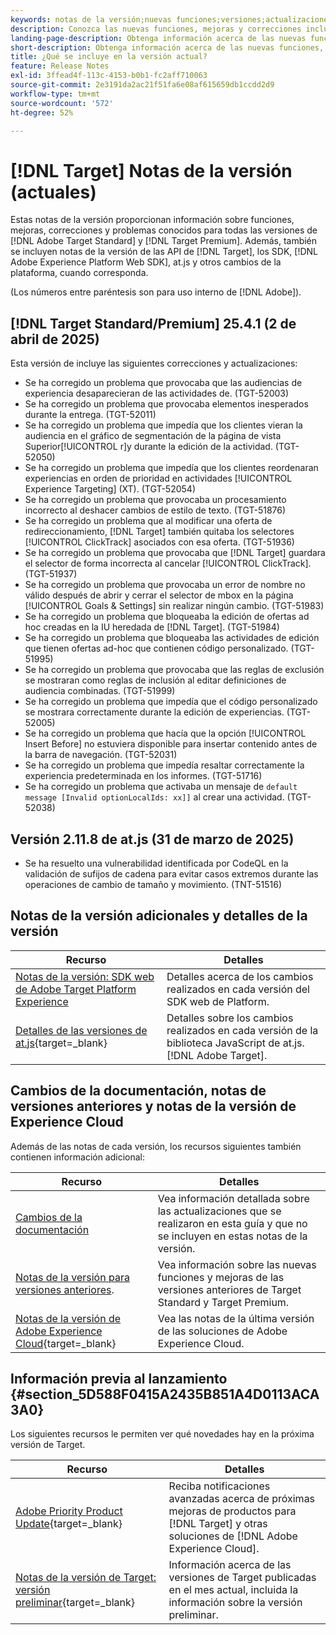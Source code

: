```yaml
---
keywords: notas de la versión;nuevas funciones;versiones;actualizaciones;actualización;versión;mejora;mejoras;correcciones;correcciones de errores;actualizaciones,actualizaciones actuales
description: Conozca las nuevas funciones, mejoras y correcciones incluidas en la versión actual de  [!DNL Adobe Target], incluidos SDK, API y bibliotecas de JavaScript.
landing-page-description: Obtenga información acerca de las nuevas funciones, mejoras y correcciones incluidas en la versión actual de  [!DNL Adobe Target].
short-description: Obtenga información acerca de las nuevas funciones, mejoras y correcciones incluidas en la versión actual de  [!DNL Adobe Target].
title: ¿Qué se incluye en la versión actual?
feature: Release Notes
exl-id: 3ffead4f-113c-4153-b0b1-fc2aff710063
source-git-commit: 2e3191da2ac21f51fa6e08af615659db1ccdd2d9
workflow-type: tm+mt
source-wordcount: '572'
ht-degree: 52%

---
```


# [!DNL Target] Notas de la versión (actuales)

Estas notas de la versión proporcionan información sobre funciones, mejoras, correcciones y problemas conocidos para todas las versiones de [!DNL Adobe Target Standard] y [!DNL Target Premium]. Además, también se incluyen notas de la versión de las API de [!DNL Target], los SDK, [!DNL Adobe Experience Platform Web SDK], at.js y otros cambios de la plataforma, cuando corresponda.

(Los números entre paréntesis son para uso interno de [!DNL Adobe]).

## [!DNL Target Standard/Premium] 25.4.1 (2 de abril de 2025)

Esta versión de incluye las siguientes correcciones y actualizaciones:

* Se ha corregido un problema que provocaba que las audiencias de experiencia desaparecieran de las actividades de. (TGT-52003)
* Se ha corregido un problema que provocaba elementos inesperados durante la entrega. (TGT-52011)
* Se ha corregido un problema que impedía que los clientes vieran la audiencia en el gráfico de segmentación de la página de vista Superior[!UICONTROL r]y durante la edición de la actividad. (TGT-52050)
* Se ha corregido un problema que impedía que los clientes reordenaran experiencias en orden de prioridad en actividades [!UICONTROL Experience Targeting] (XT). (TGT-52054)
* Se ha corregido un problema que provocaba un procesamiento incorrecto al deshacer cambios de estilo de texto. (TGT-51876)
* Se ha corregido un problema que al modificar una oferta de redireccionamiento, [!DNL Target] también quitaba los selectores [!UICONTROL ClickTrack] asociados con esa oferta. (TGT-51936)
* Se ha corregido un problema que provocaba que [!DNL Target] guardara el selector de forma incorrecta al cancelar [!UICONTROL ClickTrack]. (TGT-51937)
* Se ha corregido un problema que provocaba un error de nombre no válido después de abrir y cerrar el selector de mbox en la página [!UICONTROL Goals & Settings] sin realizar ningún cambio. (TGT-51983)
* Se ha corregido un problema que bloqueaba la edición de ofertas ad hoc creadas en la IU heredada de [!DNL Target]. (TGT-51984)
* Se ha corregido un problema que bloqueaba las actividades de edición que tienen ofertas ad-hoc que contienen código personalizado. (TGT-51995)
* Se ha corregido un problema que provocaba que las reglas de exclusión se mostraran como reglas de inclusión al editar definiciones de audiencia combinadas. (TGT-51999)
* Se ha corregido un problema que impedía que el código personalizado se mostrara correctamente durante la edición de experiencias. (TGT-52005)
* Se ha corregido un problema que hacía que la opción [!UICONTROL Insert Before] no estuviera disponible para insertar contenido antes de la barra de navegación. (TGT-52031)
* Se ha corregido un problema que impedía resaltar correctamente la experiencia predeterminada en los informes. (TGT-51716)
* Se ha corregido un problema que activaba un mensaje de `default message [Invalid optionLocalIds: xx]]` al crear una actividad. (TGT-52038)

## Versión 2.11.8 de at.js (31 de marzo de 2025)

* Se ha resuelto una vulnerabilidad identificada por CodeQL en la validación de sufijos de cadena para evitar casos extremos durante las operaciones de cambio de tamaño y movimiento. (TNT-51516)

## Notas de la versión adicionales y detalles de la versión

| Recurso | Detalles |
|--- |--- |
| [Notas de la versión: SDK web de Adobe Target Platform Experience](https://experienceleague.adobe.com/docs/experience-platform/edge/release-notes.html?lang=es) | Detalles acerca de los cambios realizados en cada versión del SDK web de Platform. |
| [Detalles de las versiones de at.js](https://experienceleague.corp.adobe.com/docs/target-dev/developer/client-side/at-js-implementation/target-atjs-versions.html?lang=es){target=_blank} | Detalles sobre los cambios realizados en cada versión de la biblioteca JavaScript de at.js. [!DNL Adobe Target]. |

## Cambios de la documentación, notas de versiones anteriores y notas de la versión de Experience Cloud

Además de las notas de cada versión, los recursos siguientes también contienen información adicional:

| Recurso | Detalles |
|--- |--- |
| [Cambios de la documentación](/help/main/r-release-notes/doc-change.md) | Vea información detallada sobre las actualizaciones que se realizaron en esta guía y que no se incluyen en estas notas de la versión. |
| [Notas de la versión para versiones anteriores](/help/main/r-release-notes/release-notes-for-previous-releases.md). | Vea información sobre las nuevas funciones y mejoras de las versiones anteriores de Target Standard y Target Premium. |
| [Notas de la versión de Adobe Experience Cloud](https://experienceleague.adobe.com/docs/release-notes/experience-cloud/current.html?lang=es){target=_blank} | Vea las notas de la última versión de las soluciones de Adobe Experience Cloud. |

## Información previa al lanzamiento {#section_5D588F0415A2435B851A4D0113ACA3A0}

Los siguientes recursos le permiten ver qué novedades hay en la próxima versión de Target.

| Recurso | Detalles |
|--- |--- |
| [Adobe Priority Product Update](https://www.adobe.com/subscription/priority-product-update.html){target=_blank} | Reciba notificaciones avanzadas acerca de próximas mejoras de productos para [!DNL Target] y otras soluciones de [!DNL Adobe Experience Cloud]. |
| [Notas de la versión de Target: versión preliminar](/help/main/r-release-notes/target-release-notes.md){target=_blank} | Información acerca de las versiones de Target publicadas en el mes actual, incluida la información sobre la versión preliminar. |
